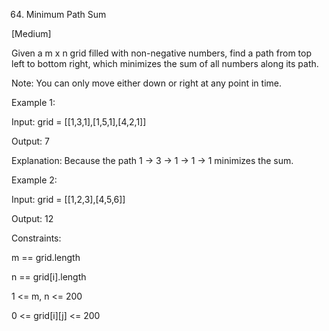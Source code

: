 64. Minimum Path Sum

[Medium]

Given a m x n grid filled with non-negative numbers, find a path from top left to bottom right, which minimizes the sum of all numbers along its path.

Note: You can only move either down or right at any point in time.

 
Example 1:

Input: grid = [[1,3,1],[1,5,1],[4,2,1]]

Output: 7

Explanation: Because the path 1 → 3 → 1 → 1 → 1 minimizes the sum.


Example 2:

Input: grid = [[1,2,3],[4,5,6]]

Output: 12



Constraints:

m == grid.length

n == grid[i].length

1 <= m, n <= 200

0 <= grid[i][j] <= 200